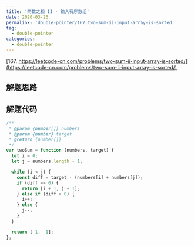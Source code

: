 ```yaml
---
title: '两数之和 II - 输入有序数组'
date: 2020-03-26
permalink: 'double-pointer/167.two-sum-ii-input-array-is-sorted'
tag:
  - double-pointer
categories:
  - double-pointer
---
```


[167. https://leetcode-cn.com/problems/two-sum-ii-input-array-is-sorted/](https://leetcode-cn.com/problems/two-sum-ii-input-array-is-sorted/)

## 解题思路

## 解题代码

```js
/**
 * @param {number[]} numbers
 * @param {number} target
 * @return {number[]}
 */
var twoSum = function (numbers, target) {
  let i = 0;
  let j = numbers.length - 1;

  while (i < j) {
    const diff = target - (numbers[i] + numbers[j]);
    if (diff == 0) {
      return [i + 1, j + 1];
    } else if (diff > 0) {
      i++;
    } else {
      j--;
    }
  }

  return [-1, -1];
};
```
